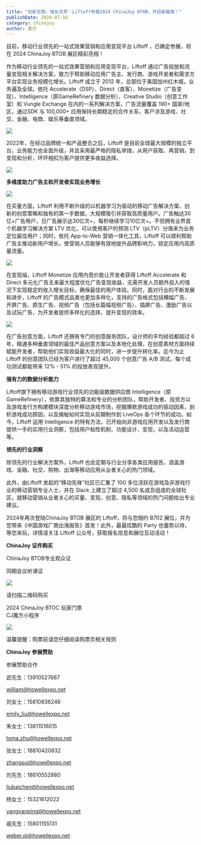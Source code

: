```yaml
---
title: "创新无限，增长无界：Liftoff参展2024 ChinaJoy BTOB，开启新篇章！"
publishDate: 2024-07-16
category: chinajoy
author: 莱尔
---
```


目前，移动行业领先的一站式效果营销和应用变现平台 Liftoff ，已确定参展，将在 2024 ChinaJoy BTOB 展区精彩亮相！

作为移动行业领先的一站式效果营销和应用变现平台，Liftoff 通过广告投放和流量变现相关解决方案，致力于帮助移动应用广告主、发行商、游戏开发者和需求方平台实现业务规模化增长。Liftoff 成立于 2012 年，总部位于美国加州红木城，业务遍及全球。依托 Accelerate（DSP）、Direct（直客）、Monetize（广告变现）、Intelligence（原GameRefinery 数据分析）、Creative Studio（创意工作室）和 Vungle Exchange 在内的一系列解决方案，广告流量覆盖 190+ 国家/地区，通过SDK 与 100,000+ 应用保持长期稳定的合作关系，客户涉及游戏、社交、金融、电商、娱乐等垂直领域。

![](https://ec-net-1251389766.cos.ap-shanghai.myqcloud.com/wp-content/uploads/2024/07/20240716204618423-643x1024.png)

2022年，在经过品牌统一和产品整合之后，Liftoff 是目前全球最大规模的独立平台，业务能力也全面升级，并且采用最严格的隐私举措，从用户获取、再营销，到变现和分析，环环相扣为客户提供更多收益选择。

![](https://ec-net-1251389766.cos.ap-shanghai.myqcloud.com/wp-content/uploads/2024/07/20240716204621593.png)

**多维度助力广告主和开发者实现业务增长**

![](https://ec-net-1251389766.cos.ap-shanghai.myqcloud.com/wp-content/uploads/2024/07/20240716204623164.png)

在买量方面，Liftoff 利用不断升级的以机器学习为驱动的移动广告解决方案、创新的创意策略和独有的第一手数据，大规模吸引并获取高质量用户。广告触达30亿+广告用户，日广告展示达30亿次+，每秒继续学习10亿次+。不但拥有业界首个机器学习解决方案 LTV 优化，可以使用客户的预测 LTV（pLTV）分值来为业务定位最佳用户；同时，依托 App-to-Web 营销一体化工具，Liftoff 可以顺利帮助广告主推动新用户增长，使营销人员能够有效地提升品牌影响力，锁定应用内高质量流量。

![](https://ec-net-1251389766.cos.ap-shanghai.myqcloud.com/wp-content/uploads/2024/07/20240716204633249.png)

在变现端，Liftoff Monetize 应用内竞价能让开发者获得 Liftoff Accelerate 和 Direct 多元化广告主来最大程度优化广告变现收益，无需开发人员额外投入的情况下实现稳定的收入增长目标，确保最佳的用户体验。同时，面对行业的不断发展和进步，Liftoff 的广告模式品类也更加多样化，支持的广告格式包括横幅广告、开屏广告、原生广告、视频广告（包括长篇幅视频广告）、插屏广告、激励广告以及试玩广告，为开发者提供多样化的选择，提升变现的效率。

![](https://ec-net-1251389766.cos.ap-shanghai.myqcloud.com/wp-content/uploads/2024/07/20240716204635673.png)

在广告创意方面，Liftoff 还拥有专门的创意服务团队，设计师的平均经验都超过 6 年，精通多种垂直领域的最佳产品创意方案以及本地化处理，在创意素材方面持续赋能开发者，帮助他们实现收益最大化的同时，进一步提升转化率。迄今为止 Liftoff 的创意团队已经为客户进行了超过 45,000 个创意广告 A/B 测试，每个成功测试都能带来 12% - 51% 的投放表现提升。

**强有力的数据分析能力**

Liftoff旗下拥有移动游戏行业领先的功能级数据供应商 Intelligence（原 GameRefinery），依靠其独特的算法和专业的分析团队，帮助开发者、投资方以及游戏发行方构建模块深度分析移动游戏市场，挖掘爆款游戏成功的驱动因素，剖析游戏成功原因，以及揭秘如何实现从前期制作到 LiveOps 各个环节的成功。如今，Liftoff 运用 Intelligence 的特有方法，已开始向非游戏应用开发以及发行商提供一手的实用行业洞察，包括用户粘性机制、功能设计、变现，以及活动运营等。

**领先的行业洞察**

除领先的行业解决方案外，Liftoff 也会定期与行业分享各类应用报告，涵盖游戏、金融、社交、购物、出海等移动应用从业者关心的热门领域。

此外，由Liftoff 发起的“移动先锋”社区已汇集了 100 多位活跃在游戏及非游戏行业的移动营销专业人士，并在 Slack 上建立了超过 4,500 名成员组成的全球社区，就移动营销从业者关心的买量、变现、创意、隐私等领域的热门问题给出专业建议。

2024年再次登陆ChinaJoy BTOB 展区的 Liftoff，将与您相约 B702 展位，并为您带来《中国游戏厂商出海报告》首发！此外，最最炫酷的 Party 也蓄势以待，等您来玩，详情请关注 Liftoff 公众号，获取报名信息和展位互动活动！

**ChinaJoy** **证件购买**

ChinaJoy BTOB专业观众证

同期会议听课证  

![](https://ec-net-1251389766.cos.ap-shanghai.myqcloud.com/wp-content/uploads/2024/07/20240716204641836.png)

请扫描二维码购买

2024 ChinaJoy BTOC 玩家门票  
CJ魔方小程序  

![](https://ec-net-1251389766.cos.ap-shanghai.myqcloud.com/wp-content/uploads/2024/07/20240716204645447.png)

  
  

温馨提醒：购票前请您仔细阅读购票页相关规则  
  

**ChinaJoy** **参展赞助**

参展赞助合作

武先生：13910527667

[william@howellexpo.net](mailto:william@howellexpo.net)

刘女士：15810836246

[emily\_liu@howellexpo.net](mailto:emily_liu@howellexpo.net)

朱女士：13811516015

[toma.zhu@howellexpo.net](mailto:toma.zhu@howellexpo.net)

张女士：18810420832

[zhangsui@howellexpo.net](mailto:zhangsui@howellexpo.net)

刘先生：18610552880

[liubaichen@howellexpo.net](mailto:liubaichen@howellexpo.net)

杨女士：15321612022

[yangyanping@howellexpo.net](mailto:yangyanping@howellexpo.net)

戚先生：15801155131

weber.qi@howellexpo.net

